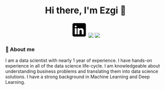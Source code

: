 <h1 align="center">Hi there, I'm Ezgi 👋</h1>

<p align="center">
    <a href="https://www.linkedin.com/in/arslan-ezgi/"><img height="50" src="https://raw.githubusercontent.com/simple-icons/simple-icons/develop/icons/linkedin.svg"/></a>
    <a href="https://www.hackerrank.com/eskisepet55"><img height="50" src="https://raw.githubusercontent.com/simple-icons/simple-icons/develop/icons/hackerrank.svg"/></a>
    <a href="https://www.kaggle.com/arslanezgi"><img height="50" src="https://raw.githubusercontent.com/simple-icons/simple-icons/develop/icons/kaggle.svg"/></a>  
</p>

### 💭 About me
I am a data scientist with nearly 1 year of experience. I have hands-on experience in all of the data science life-cycle. I am knowledgeable about understanding business problems and translating them into data science solutions. I have a strong background in Machine Learning and Deep Learning.
